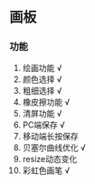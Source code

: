 # `画板` 

### 功能
1. 绘画功能 √
2. 颜色选择 √
3. 粗细选择 √
4. 橡皮擦功能 √
5. 清屏功能 √
6. PC端保存 √
7. 移动端长按保存
8. 贝塞尔曲线优化 √
9. resize动态变化
10. 彩虹色画笔 √

